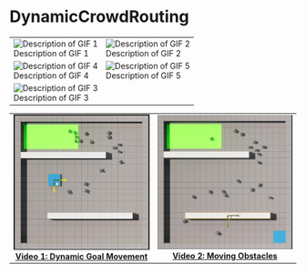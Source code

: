 # DynamicCrowdRouting




<table>
  <tr>
    <td><img src="Videos/Real.gif" alt="Description of GIF 1" /><br>Description of GIF 1</td>
    <td><img src="Videos/OneAgent_Rays.gif" alt="Description of GIF 2" /><br>Description of GIF 2</td>
  </tr>
  <tr>
    <td><img src="Videos/MiddleBlock.gif" alt="Description of GIF 4" /><br>Description of GIF 4</td>
    <td colspan="2"><img src="Videos/lane.gif" alt="Description of GIF 5" /><br>Description of GIF 5</td>
  </tr>
  <tr>
     <td><img src="MovingObs(1).gif" alt="Description of GIF 3" /><br>Description of GIF 3</td>
  </tr>
  
</table>

<table>
  <tr>
    <!-- First Image and Description -->
    <td align="center">
      <a href="https://drive.google.com/file/d/1mCdjcRqUc-TE6c4OE4SKSzjM2Wq0iK5i/view">
        <img src="imgs/MovingGoal.jpg" alt="Video 1: Dynamic Goal Movement" width="300"/><br>
        <b>Video 1: Dynamic Goal Movement</b>
      </a>
    </td>
    <!-- Second Image and Description -->
    <td align="center">
      <a href="https://drive.google.com/file/d/1qmMiXIci0RVm7msLzIWMI6Qjqhg3B18o/view">
        <img src="imgs/MovingObs.jpg" alt="Video 2: Moving Obstacles" width="300"/><br>
        <b>Video 2: Moving Obstacles</b>
      </a>
    </td>
  </tr>
</table>



